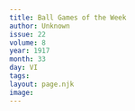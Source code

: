 ```yaml
---
title: Ball Games of the Week
author: Unknown
issue: 22
volume: 8
year: 1917
month: 33
day: VI
tags:
layout: page.njk
image:
---
```



